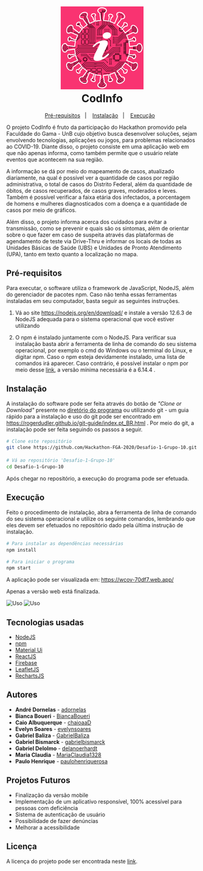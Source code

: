 <h1 align="center">
    <img style="border-radius=15px" alt="CodInfo Logo" src="https://github.com/MariaClaudia1328/Imagens/blob/master/logo_codinfo.png" />
    <br> CodInfo <br />
</h1>

<p align="center">
  <a href="#pré-requisitos">Pré-requisitos</a>&nbsp;&nbsp;&nbsp;|&nbsp;&nbsp;&nbsp;
  <a href="#instalação">Instalação</a>&nbsp;&nbsp;&nbsp;|&nbsp;&nbsp;&nbsp;
  <a href="#execução">Execução</a>&nbsp;&nbsp;&nbsp;
</p>

O projeto CodInfo é fruto da participação do Hackathon promovido pela Faculdade do Gama - UnB cujo objetivo busca desenvolver soluções, sejam envolvendo tecnologias, aplicações ou jogos, para problemas relacionados ao COVID-19. Diante disso, o projeto consiste em uma aplicação web em que não apenas informa, como também permite que o usuário relate eventos que acontecem na sua região. 

A informação se dá por meio do mapeamento de casos, atualizado diariamente, na qual é possível ver a quantidade de casos por região administrativa, o total de casos do Distrito Federal, além da quantidade de óbitos, de casos recuperados, de casos graves, moderados e leves. Também é possível verificar a faixa etária dos infectados, a porcentagem de homens e mulheres diagnosticados com a doença e a quantidade de casos por meio de gráficos. 

Além disso, o projeto informa acerca dos cuidados para evitar a transmissão, como se prevenir e quais são os sintomas, além de orientar sobre o que fazer em caso de suspeita através das plataformas de agendamento de teste via Drive-Thru e informar os locais de todas as Unidades Básicas de Saúde (UBS) e Unidades de Pronto Atendimento (UPA), tanto em texto quanto a localização no mapa.

## Pré-requisitos

Para executar, o software utiliza o framework de JavaScript, NodeJS, além do gerenciador de pacotes npm. Caso não tenha essas ferramentas instaladas em seu computador, basta seguir as seguintes instruções.

1. Vá ao site <https://nodejs.org/en/download/> e instale a versão 12.6.3 de NodeJS adequada para o sistema operacional que você estiver utilizando

2. O npm é instalado juntamente com o NodeJS. Para verificar sua instalação basta abrir a ferramenta de linha de comando do seu sistema operacional, por exemplo o cmd do Windows ou o terminal do Linux, e digitar npm. Caso o npm esteja devidamente instalado, uma lista de comandos irá aparecer. Caso contrário, é possível instalar o npm por meio desse [link](https://www.npmjs.com/get-npm), a versão mínima necessária é a 6.14.4 .

## Instalação

A instalação do software pode ser feita através do botão de *"Clone or Download"* presente no [diretório do programa](https://github.com/Hackathon-FGA-2020/Desafio-1-Grupo-10/tree/dev) ou utilizando git - um guia rápido para a instalação e uso do git pode ser encontrado em <https://rogerdudler.github.io/git-guide/index.pt_BR.html> . Por meio do git, a instalação pode ser feita seguindo os passos a seguir.

```bash
# Clone este repositório
git clone https://github.com/Hackathon-FGA-2020/Desafio-1-Grupo-10.git

# Vá ao repositório 'Desafio-1-Grupo-10'
cd Desafio-1-Grupo-10
```

Após chegar no repositório, a execução do programa pode ser efetuada.

## Execução

Feito o procedimento de instalação, abra a ferramenta de linha de comando do seu sistema operacional e utilize os seguinte comandos, lembrando que eles devem ser efetuados no repositório dado pela última instrução de instalação.

```bash
# Para instalar as dependências necessárias
npm install
```
```bash
# Para iniciar o programa
npm start
```

A aplicação pode ser visualizada em: <https://wcov-70df7.web.app/> 

Apenas a versão web está finalizada.

<img style="border-radius=15px" alt="Uso" src="https://github.com/Hackathon-FGA-2020/Desafio-1-Grupo-10/blob/master/Gifs/1.gif" />
<img style="border-radius=15px" alt="Uso" src="https://github.com/Hackathon-FGA-2020/Desafio-1-Grupo-10/blob/master/Gifs/2.gif" />


## Tecnologias usadas

* [NodeJS](https://nodejs.org/en/) 
* [npm](https://www.npmjs.com/) 
* [Material Ui](https://material-ui.com/)
* [ReactJS](https://pt-br.reactjs.org/)
* [Firebase](https://firebase.google.com/?hl=pt-br)
* [LeafletJS](https://leafletjs.com/)
* [RechartsJS](https://recharts.org/)

## Autores

* **André Dornelas** - [adornelas](https://github.com/adornelas)
* **Bianca Boueri** - [BiancaBoueri](https://github.com/BiancaBoueri) 
* **Caio Albuquerque** - [chaioaaD](https://github.com/chaioaaD)
* **Evelyn Soares** - [evelynsoares](https://github.com/evelynsoares)
* **Gabriel Baliza** - [GabrielBaliza](https://github.com/GabrielBaliza)
* **Gabriel Bismarck** - [gabrielbismarck](https://github.com/gabrielbismarck)
* **Gabriel Delolmo** - [delanoerhardt](https://github.com/delanoerhardt)
* **Maria Claudia** - [MariaClaudia1328](https://github.com/MariaClaudia1328)
* **Paulo Henrique** - [paulohenriquerosa](https://github.com/paulohenriquerosa)

## Projetos Futuros

* Finalização da versão mobile
* Implementação de um aplicativo responsível, 100% acessível para pessoas com deficiência
* Sistema de autenticação de usuário
* Possibilidade de fazer denúncias
* Melhorar a acessibilidade

## Licença

A licença do projeto pode ser encontrada neste [link](https://github.com/Hackathon-FGA-2020/Desafio-1-Grupo-10/blob/master/LICENSE).
